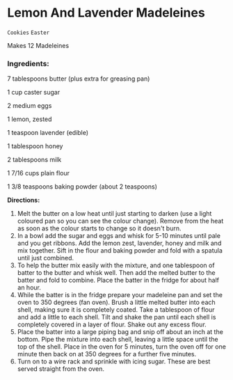 # Lemon And Lavender Madeleines

`Cookies` `Easter`

Makes 12 Madeleines 

### **Ingredients:**

7 tablespoons butter (plus extra for greasing pan)

1 cup caster sugar

2 medium eggs

1 lemon, zested

1 teaspoon lavender (edible)

1 tablespoon honey

2 tablespoons milk

1 7/16 cups plain flour

1 3/8 teaspoons baking powder (about 2 teaspoons)

**Directions:**

1. Melt the butter on a low heat until just starting to darken (use a light coloured pan so you can see the colour change). Remove from the heat as soon as the colour starts to change so it doesn't burn.
2. In a bowl add the sugar and eggs and whisk for 5-10 minutes until pale and you get ribbons. Add the lemon zest, lavender, honey and milk and mix together. Sift in the flour and baking powder and fold with a spatula until just combined.
3. To help the butter mix easily with the mixture, and one tablespoon of batter to the butter and whisk well. Then add the melted butter to the batter and fold to combine. Place the batter in the fridge for about half an hour.
4. While the batter is in the fridge prepare your madeleine pan and set the oven to 350 degrees (fan oven). Brush a little melted butter into each shell, making sure it is completely coated. Take a tablespoon of flour and add a little to each shell. Tilt and shake the pan until each shell is completely covered in a layer of flour. Shake out any excess flour.
5. Place the batter into a large piping bag and snip off about an inch at the bottom. Pipe the mixture into each shell, leaving a little space until the top of the shell. Place in the oven for 5 minutes, turn the oven off for one minute then back on at 350 degrees for a further five minutes.
6. Turn on to a wire rack and sprinkle with icing sugar. These are best served straight from the oven.
